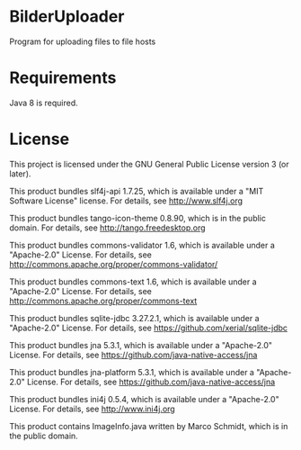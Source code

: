 # BilderUploader
Program for uploading files to file hosts

# Requirements
Java 8 is required.

# License
This project is licensed under the GNU General Public License version 3 (or later).

This product bundles slf4j-api 1.7.25, which is available under a "MIT Software License" license. For details, see http://www.slf4j.org

This product bundles tango-icon-theme 0.8.90, which is in the public domain. For details, see http://tango.freedesktop.org

This product bundles commons-validator 1.6, which is available under a "Apache-2.0" License. For details, see http://commons.apache.org/proper/commons-validator/

This product bundles commons-text 1.6, which is available under a "Apache-2.0" License. For details, see http://commons.apache.org/proper/commons-text

This product bundles sqlite-jdbc 3.27.2.1, which is available under a "Apache-2.0" License. For details, see https://github.com/xerial/sqlite-jdbc

This product bundles jna 5.3.1, which is available under a "Apache-2.0" License. For details, see https://github.com/java-native-access/jna

This product bundles jna-platform 5.3.1, which is available under a "Apache-2.0" License. For details, see https://github.com/java-native-access/jna

This product bundles ini4j 0.5.4, which is available under a "Apache-2.0" License. For details, see http://www.ini4j.org

This product contains ImageInfo.java written by Marco Schmidt, which is in the public domain.
